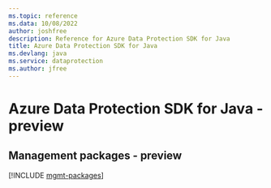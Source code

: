 ```yaml
---
ms.topic: reference
ms.data: 10/08/2022
author: joshfree
description: Reference for Azure Data Protection SDK for Java
title: Azure Data Protection SDK for Java
ms.devlang: java
ms.service: dataprotection
ms.author: jfree
---
```

# Azure Data Protection SDK for Java - preview

## Management packages - preview
[!INCLUDE [mgmt-packages](data-protection-mgmt-index.md)]
